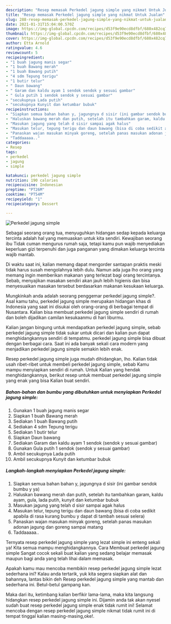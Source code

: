 ```yaml
---
description: "Resep memasak Perkedel jagung simple yang nikmat Untuk Jualan"
title: "Resep memasak Perkedel jagung simple yang nikmat Untuk Jualan"
slug: 288-resep-memasak-perkedel-jagung-simple-yang-nikmat-untuk-jualan
date: 2021-01-31T15:04:00.570Z
image: https://img-global.cpcdn.com/recipes/d53f9e90ecd8dfbf/680x482cq70/perkedel-jagung-simple-foto-resep-utama.jpg
thumbnail: https://img-global.cpcdn.com/recipes/d53f9e90ecd8dfbf/680x482cq70/perkedel-jagung-simple-foto-resep-utama.jpg
cover: https://img-global.cpcdn.com/recipes/d53f9e90ecd8dfbf/680x482cq70/perkedel-jagung-simple-foto-resep-utama.jpg
author: Etta Arnold
ratingvalue: 4.6
reviewcount: 5
recipeingredient:
- "1 buah jagung manis segar"
- "1 buah Bawang merah"
- "1 buah Bawang putih"
- "4 sdm Tepung terigu"
- "1 butir telur"
- " Daun bawang"
- " Garam dan kaldu ayam 1 sendok sendok y sesuai gambar"
- " Gula putih 1 sendok sendok y sesuai gambar"
- "secukupnya Lada putih"
- "secukupnya Kunyit dan ketumbar bubuk"
recipeinstructions:
- "Siapkan semua bahan bahan y, jagungnya d sisir (ini gambar sendok bumbu y ya)"
- "Haluskan bawang merah dan putih, setelah itu tambahkan garam, kaldu ayam, gula, lada putih, kunyit dan ketumbar bubuk"
- "Masukan jagung yang telah d sisir sampai agak halus"
- "Masukan telur, tepung terigu dan daun bawang (bisa di coba sedikit apabila di rasa kurang bumbu y dapat di tambah sesuai selera)"
- "Panaskan wajan masukan minyak goreng, setelah panas masukan adonan jagung dan goreng sampai matang"
- "Taddaaaaa.."
categories:
- Resep
tags:
- perkedel
- jagung
- simple

katakunci: perkedel jagung simple 
nutrition: 190 calories
recipecuisine: Indonesian
preptime: "PT26M"
cooktime: "PT54M"
recipeyield: "1"
recipecategory: Dessert

---
```



![Perkedel jagung simple](https://img-global.cpcdn.com/recipes/d53f9e90ecd8dfbf/680x482cq70/perkedel-jagung-simple-foto-resep-utama.jpg)

Sebagai seorang orang tua, menyuguhkan hidangan sedap kepada keluarga tercinta adalah hal yang memuaskan untuk kita sendiri. Kewajiban seorang ibu Tidak cuman mengurus rumah saja, tetapi kamu pun wajib menyediakan keperluan gizi terpenuhi dan juga panganan yang dimakan keluarga tercinta wajib mantab.

Di waktu  saat ini, kalian memang dapat mengorder santapan praktis meski tidak harus susah mengolahnya lebih dulu. Namun ada juga lho orang yang memang ingin memberikan makanan yang terlezat bagi orang tercintanya. Sebab, menyajikan masakan sendiri akan jauh lebih higienis dan bisa menyesuaikan masakan tersebut berdasarkan makanan kesukaan keluarga. 



Mungkinkah anda adalah seorang penggemar perkedel jagung simple?. Asal kamu tahu, perkedel jagung simple merupakan hidangan khas di Indonesia yang saat ini disukai oleh orang-orang di berbagai tempat di Nusantara. Kalian bisa membuat perkedel jagung simple sendiri di rumah dan boleh dijadikan camilan kesukaanmu di hari liburmu.

Kalian jangan bingung untuk mendapatkan perkedel jagung simple, sebab perkedel jagung simple tidak sukar untuk dicari dan kalian pun dapat menghidangkannya sendiri di tempatmu. perkedel jagung simple bisa dibuat dengan berbagai cara. Saat ini ada banyak sekali cara modern yang menjadikan perkedel jagung simple semakin lebih enak.

Resep perkedel jagung simple juga mudah dihidangkan, lho. Kalian tidak usah ribet-ribet untuk membeli perkedel jagung simple, sebab Kamu mampu menyiapkan sendiri di rumah. Untuk Kalian yang hendak menghidangkannya, berikut resep untuk membuat perkedel jagung simple yang enak yang bisa Kalian buat sendiri.

<!--inarticleads1-->

##### Bahan-bahan dan bumbu yang dibutuhkan untuk menyiapkan Perkedel jagung simple:

1. Gunakan 1 buah jagung manis segar
1. Siapkan 1 buah Bawang merah
1. Sediakan 1 buah Bawang putih
1. Sediakan 4 sdm Tepung terigu
1. Sediakan 1 butir telur
1. Siapkan  Daun bawang
1. Sediakan  Garam dan kaldu ayam 1 sendok (sendok y sesuai gambar)
1. Gunakan  Gula putih 1 sendok (sendok y sesuai gambar)
1. Ambil secukupnya Lada putih
1. Ambil secukupnya Kunyit dan ketumbar bubuk




<!--inarticleads2-->

##### Langkah-langkah menyiapkan Perkedel jagung simple:

1. Siapkan semua bahan bahan y, jagungnya d sisir (ini gambar sendok bumbu y ya)
1. Haluskan bawang merah dan putih, setelah itu tambahkan garam, kaldu ayam, gula, lada putih, kunyit dan ketumbar bubuk
1. Masukan jagung yang telah d sisir sampai agak halus
1. Masukan telur, tepung terigu dan daun bawang (bisa di coba sedikit apabila di rasa kurang bumbu y dapat di tambah sesuai selera)
1. Panaskan wajan masukan minyak goreng, setelah panas masukan adonan jagung dan goreng sampai matang
1. Taddaaaaa..




Ternyata resep perkedel jagung simple yang lezat simple ini enteng sekali ya! Kita semua mampu menghidangkannya. Cara Membuat perkedel jagung simple Sangat cocok sekali buat kalian yang sedang belajar memasak maupun bagi anda yang telah lihai dalam memasak.

Apakah kamu mau mencoba membikin resep perkedel jagung simple lezat sederhana ini? Kalau anda tertarik, yuk kita segera siapkan alat dan bahannya, lantas bikin deh Resep perkedel jagung simple yang mantab dan sederhana ini. Betul-betul gampang kan. 

Maka dari itu, ketimbang kalian berfikir lama-lama, maka kita langsung hidangkan resep perkedel jagung simple ini. Dijamin anda tak akan nyesel sudah buat resep perkedel jagung simple enak tidak rumit ini! Selamat mencoba dengan resep perkedel jagung simple nikmat tidak rumit ini di tempat tinggal kalian masing-masing,oke!.

